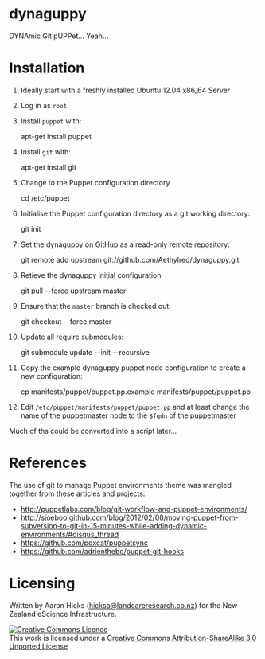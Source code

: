 # dynaguppy

DYNAmic Git pUPPet... Yeah...

# Installation

1. Ideally start with a freshly installed Ubuntu 12.04 x86_64 Server
1. Log in as `root`
1. Install `puppet` with:

    apt-get install puppet

1. Install `git` with:

    apt-get install git

1. Change to the Puppet configuration directory

    cd /etc/puppet

1. Initialise the Puppet configuration directory as a git working directory:

    git init

1. Set the dynaguppy on GitHup as a read-only remote repository:

	git remote add upstream git://github.com/Aethylred/dynaguppy.git

1. Retieve the dynaguppy initial configuration

	git pull --force upstream master

1. Ensure that the `master` branch is checked out:

    git checkout --force master

1. Update all require submodules:

	git submodule update --init --recursive

1. Copy the example dynaguppy puppet node configuration to create a new configuration:

    cp manifests/puppet/puppet.pp.example manifests/puppet/puppet.pp

1. Edit `/etc/puppet/manifests/puppet/puppet.pp` and at least change the name of the puppetmaster node to the `$fqdn` of the puppetmaster

Much of ths could be converted into a script later...

# References

The use of git to manage Puppet environments theme was mangled together from these articles and projects:
* http://puppetlabs.com/blog/git-workflow-and-puppet-environments/
* http://sjoeboo.github.com/blog/2012/02/08/moving-puppet-from-subversion-to-git-in-15-minutes-while-adding-dynamic-environments/#disqus_thread
* https://github.com/pdxcat/puppetsync
* https://github.com/adrienthebo/puppet-git-hooks

# Licensing

Written by Aaron Hicks (hicksa@landcareresearch.co.nz) for the New Zealand eScience Infrastructure.

<a rel="license" href="http://creativecommons.org/licenses/by-sa/3.0/"><img alt="Creative Commons Licence" style="border-width:0" src="http://i.creativecommons.org/l/by-sa/3.0/88x31.png" /></a><br />This work is licensed under a <a rel="license" href="http://creativecommons.org/licenses/by-sa/3.0/">Creative Commons Attribution-ShareAlike 3.0 Unported License</a>